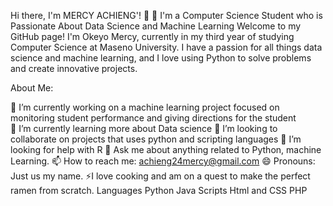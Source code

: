 Hi there, I'm MERCY ACHIENG'! 👋
🌱 I'm a  Computer Science Student who is Passionate About Data Science and Machine Learning
Welcome to my GitHub page! I'm Okeyo Mercy, currently in my third year of studying Computer Science at Maseno University. I have a passion for all things data science and machine learning, and I love using Python to solve problems and create innovative projects.

About Me:

🔭 I’m currently working on a machine learning project focused on monitoring student performance and giving directions for the student  
🌱 I’m currently learning more about Data science 
👯 I’m looking to collaborate on projects that uses python and scripting languages
🤔 I’m looking for help with R
💬 Ask me about anything related to Python, machine Learning. 
📫 How to reach me: achieng24mercy@gmail.com 
😄 Pronouns: Just us my name.
⚡I love cooking and am on a quest to make the perfect ramen from scratch.
Languages
Python 
Java Scripts 
Html and CSS
PHP

